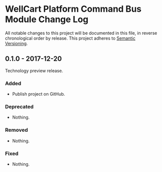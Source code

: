 WellCart Platform Command Bus Module Change Log
===============================================

All notable changes to this project will be documented in this file, in reverse chronological order by release.
This project adheres to [Semantic Versioning](http://semver.org/).

## 0.1.0 - 2017-12-20

Technology preview release.

### Added

- Publish project on GitHub.

### Deprecated

- Nothing.

### Removed

- Nothing.

### Fixed

- Nothing.
